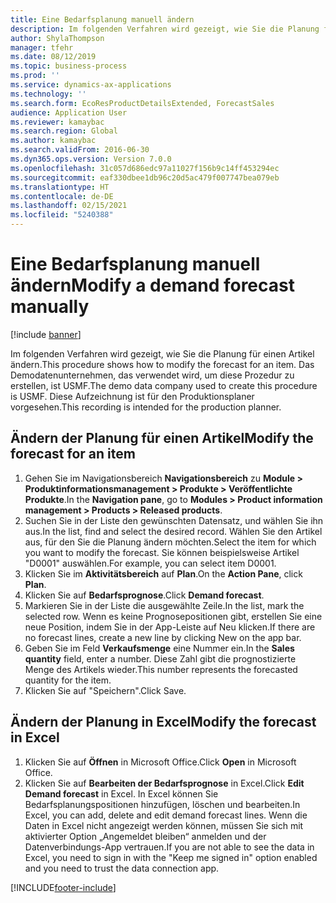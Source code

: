 ```yaml
---
title: Eine Bedarfsplanung manuell ändern
description: Im folgenden Verfahren wird gezeigt, wie Sie die Planung für einen Artikel ändern.
author: ShylaThompson
manager: tfehr
ms.date: 08/12/2019
ms.topic: business-process
ms.prod: ''
ms.service: dynamics-ax-applications
ms.technology: ''
ms.search.form: EcoResProductDetailsExtended, ForecastSales
audience: Application User
ms.reviewer: kamaybac
ms.search.region: Global
ms.author: kamaybac
ms.search.validFrom: 2016-06-30
ms.dyn365.ops.version: Version 7.0.0
ms.openlocfilehash: 31c057d686edc97a11027f156b9c14ff453294ec
ms.sourcegitcommit: eaf330dbee1db96c20d5ac479f007747bea079eb
ms.translationtype: HT
ms.contentlocale: de-DE
ms.lasthandoff: 02/15/2021
ms.locfileid: "5240388"
---
```

# <a name="modify-a-demand-forecast-manually"></a><span data-ttu-id="c6059-103">Eine Bedarfsplanung manuell ändern</span><span class="sxs-lookup"><span data-stu-id="c6059-103">Modify a demand forecast manually</span></span>

[!include [banner](../../includes/banner.md)]

<span data-ttu-id="c6059-104">Im folgenden Verfahren wird gezeigt, wie Sie die Planung für einen Artikel ändern.</span><span class="sxs-lookup"><span data-stu-id="c6059-104">This procedure shows how to modify the forecast for an item.</span></span> <span data-ttu-id="c6059-105">Das Demodatenunternehmen, das verwendet wird, um diese Prozedur zu erstellen, ist USMF.</span><span class="sxs-lookup"><span data-stu-id="c6059-105">The demo data company used to create this procedure is USMF.</span></span> <span data-ttu-id="c6059-106">Diese Aufzeichnung ist für den Produktionsplaner vorgesehen.</span><span class="sxs-lookup"><span data-stu-id="c6059-106">This recording is intended for the production planner.</span></span> 


## <a name="modify-the-forecast-for-an-item"></a><span data-ttu-id="c6059-107">Ändern der Planung für einen Artikel</span><span class="sxs-lookup"><span data-stu-id="c6059-107">Modify the forecast for an item</span></span>
1. <span data-ttu-id="c6059-108">Gehen Sie im Navigationsbereich **Navigationsbereich** zu **Module > Produktinformationsmanagement > Produkte > Veröffentlichte Produkte**.</span><span class="sxs-lookup"><span data-stu-id="c6059-108">In the **Navigation pane**, go to **Modules > Product information management > Products > Released products**.</span></span>
2. <span data-ttu-id="c6059-109">Suchen Sie in der Liste den gewünschten Datensatz, und wählen Sie ihn aus.</span><span class="sxs-lookup"><span data-stu-id="c6059-109">In the list, find and select the desired record.</span></span> <span data-ttu-id="c6059-110">Wählen Sie den Artikel aus, für den Sie die Planung ändern möchten.</span><span class="sxs-lookup"><span data-stu-id="c6059-110">Select the item for which you want to modify the forecast.</span></span> <span data-ttu-id="c6059-111">Sie können beispielsweise Artikel "D0001" auswählen.</span><span class="sxs-lookup"><span data-stu-id="c6059-111">For example, you can select item D0001.</span></span>  
3. <span data-ttu-id="c6059-112">Klicken Sie im **Aktivitätsbereich** auf **Plan**.</span><span class="sxs-lookup"><span data-stu-id="c6059-112">On the **Action Pane**, click **Plan**.</span></span>
4. <span data-ttu-id="c6059-113">Klicken Sie auf **Bedarfsprognose**.</span><span class="sxs-lookup"><span data-stu-id="c6059-113">Click **Demand forecast**.</span></span>
5. <span data-ttu-id="c6059-114">Markieren Sie in der Liste die ausgewählte Zeile.</span><span class="sxs-lookup"><span data-stu-id="c6059-114">In the list, mark the selected row.</span></span> <span data-ttu-id="c6059-115">Wenn es keine Prognosepositionen gibt, erstellen Sie eine neue Position, indem Sie in der App-Leiste auf Neu klicken.</span><span class="sxs-lookup"><span data-stu-id="c6059-115">If there are no forecast lines, create a new line by clicking New on the app bar.</span></span>  
6. <span data-ttu-id="c6059-116">Geben Sie im Feld **Verkaufsmenge** eine Nummer ein.</span><span class="sxs-lookup"><span data-stu-id="c6059-116">In the **Sales quantity** field, enter a number.</span></span> <span data-ttu-id="c6059-117">Diese Zahl gibt die prognostizierte Menge des Artikels wieder.</span><span class="sxs-lookup"><span data-stu-id="c6059-117">This number represents the forecasted quantity for the item.</span></span>  
7. <span data-ttu-id="c6059-118">Klicken Sie auf "Speichern".</span><span class="sxs-lookup"><span data-stu-id="c6059-118">Click Save.</span></span>

## <a name="modify-the-forecast-in-excel"></a><span data-ttu-id="c6059-119">Ändern der Planung in Excel</span><span class="sxs-lookup"><span data-stu-id="c6059-119">Modify the forecast in Excel</span></span>
1. <span data-ttu-id="c6059-120">Klicken Sie auf **Öffnen** in Microsoft Office.</span><span class="sxs-lookup"><span data-stu-id="c6059-120">Click **Open** in Microsoft Office.</span></span>
2. <span data-ttu-id="c6059-121">Klicken Sie auf **Bearbeiten der Bedarfsprognose** in Excel.</span><span class="sxs-lookup"><span data-stu-id="c6059-121">Click **Edit Demand forecast** in Excel.</span></span> <span data-ttu-id="c6059-122">In Excel können Sie Bedarfsplanungspositionen hinzufügen, löschen und bearbeiten.</span><span class="sxs-lookup"><span data-stu-id="c6059-122">In Excel, you can add, delete and edit demand forecast lines.</span></span> <span data-ttu-id="c6059-123">Wenn die Daten in Excel nicht angezeigt werden können, müssen Sie sich mit aktivierter Option „Angemeldet bleiben“ anmelden und der Datenverbindungs-App vertrauen.</span><span class="sxs-lookup"><span data-stu-id="c6059-123">If you are not able to see the data in Excel, you need to sign in with the "Keep me signed in" option enabled and you need to trust the data connection app.</span></span>  



[!INCLUDE[footer-include](../../../includes/footer-banner.md)]